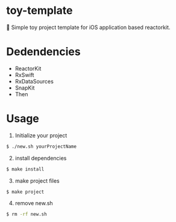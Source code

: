 # toy-template
🧰 Simple toy project template for iOS application based reactorkit.

# Dedendencies 
- ReactorKit 
- RxSwift
- RxDataSources
- SnapKit 
- Then  

# Usage 

1. Initialize your project

```sh
$ ./new.sh yourProjectName
```

2. install dependencies 
```sh 
$ make install
```

3. make project files 

```sh 
$ make project
```

4. remove new.sh 

```sh 
$ rm -rf new.sh
```
